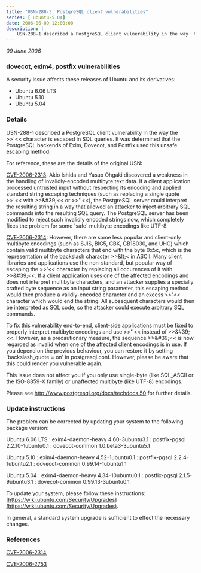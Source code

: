 ```yaml
---
title: "USN-288-3: PostgreSQL client vulnerabilities"
series: [ ubuntu-5.04]
date: 2006-06-09 12:00:00
description: |
    USN-288-1 described a PostgreSQL client vulnerability in the way  the &gt;&gt;&#39;&lt;&lt; character is escaped in SQL queries. It was determined that the PostgreSQL backends of Exim, Dovecot, and Postfix used this unsafe escaping method.
--- 
```

 
 

*09 June 2006*

### dovecot, exim4, postfix vulnerabilities

A security issue affects these releases of Ubuntu and its derivatives:

* Ubuntu 6.06 LTS
* Ubuntu 5.10
* Ubuntu 5.04

### Details

USN-288-1 described a PostgreSQL client vulnerability in the way the &gt;&gt;&#39;&lt;&lt; character is escaped in SQL queries. It was determined that the PostgreSQL backends of Exim, Dovecot, and Postfix used this unsafe escaping method.

For reference, these are the details of the original USN:

 [CVE-2006-2313](http://people.ubuntu.com/~ubuntu-security/cve/CVE-2006-2313): Akio Ishida and Yasuo Ohgaki discovered a weakness in the handling of invalidly-encoded multibyte text data. If a client application processed untrusted input without respecting its encoding and applied standard string escaping techniques (such as replacing a single quote &gt;&gt;&#39;&lt;&lt; with &gt;&gt;\&#39;&lt;&lt; or &gt;&gt;&#39;&#39;&lt;&lt;), the PostgreSQL server could interpret the resulting string in a way that allowed an attacker to inject arbitrary SQL commands into the resulting SQL query. The PostgreSQL server has been modified to reject such invalidly encoded strings now, which completely fixes the problem for some &#39;safe&#39; multibyte encodings like UTF-8.

 [CVE-2006-2314](http://people.ubuntu.com/~ubuntu-security/cve/CVE-2006-2314): However, there are some less popular and client-only multibyte encodings (such as SJIS, BIG5, GBK, GB18030, and UHC) which contain valid multibyte characters that end with the byte 0x5c, which is the representation of the backslash character &gt;&gt;\&lt;&lt; in ASCII. Many client libraries and applications use the non-standard, but popular way of escaping the &gt;&gt;&#39;&lt;&lt; character by replacing all occurences of it with &gt;&gt;\&#39;&lt;&lt;. If a client application uses one of the affected encodings and does not interpret multibyte characters, and an attacker supplies a specially crafted byte sequence as an input string parameter, this escaping method would then produce a validly-encoded character and an excess &gt;&gt;&#39;&lt;&lt; character which would end the string. All subsequent characters would then be interpreted as SQL code, so the attacker could execute arbitrary SQL commands.

 To fix this vulnerability end-to-end, client-side applications must be fixed to properly interpret multibyte encodings and use &gt;&gt;&#39;&#39;&lt;&lt; instead of &gt;&gt;\&#39;&lt;&lt;. However, as a precautionary measure, the sequence &gt;&gt;\&#39;&lt;&lt; is now regarded as invalid when one of the affected client encodings is in use. If you depend on the previous behaviour, you can restore it by setting &#39;backslash_quote = on&#39; in postgresql.conf. However, please be aware that this could render you vulnerable again.

 This issue does not affect you if you only use single-byte (like SQL_ASCII or the ISO-8859-X family) or unaffected multibyte (like UTF-8) encodings.

 Please see http://www.postgresql.org/docs/techdocs.50 for further details.

### Update instructions

The problem can be corrected by updating your system to the following package version:

Ubuntu 6.06 LTS
 : exim4-daemon-heavy <span>4.60-3ubuntu3.1</span>
 : postfix-pgsql <span>2.2.10-1ubuntu0.1</span>
 : dovecot-common <span>1.0.beta3-3ubuntu5.1</span>

Ubuntu 5.10
 : exim4-daemon-heavy <span>4.52-1ubuntu0.1</span>
 : postfix-pgsql <span>2.2.4-1ubuntu2.1</span>
 : dovecot-common <span>0.99.14-1ubuntu1.1</span>

Ubuntu 5.04
 : exim4-daemon-heavy <span>4.34-10ubuntu0.1</span>
 : postfix-pgsql <span>2.1.5-9ubuntu3.1</span>
 : dovecot-common <span>0.99.13-3ubuntu0.1</span>

To update your system, please follow these instructions: [https://wiki.ubuntu.com/Security/Upgrades](https://wiki.ubuntu.com/Security/Upgrades).

In general, a standard system upgrade is sufficient to effect the necessary changes.

### References

 
 [CVE-2006-2314](http://people.ubuntu.com/~ubuntu-security/cve/CVE-2006-2314), 

 [CVE-2006-2753](http://people.ubuntu.com/~ubuntu-security/cve/CVE-2006-2753)
 

